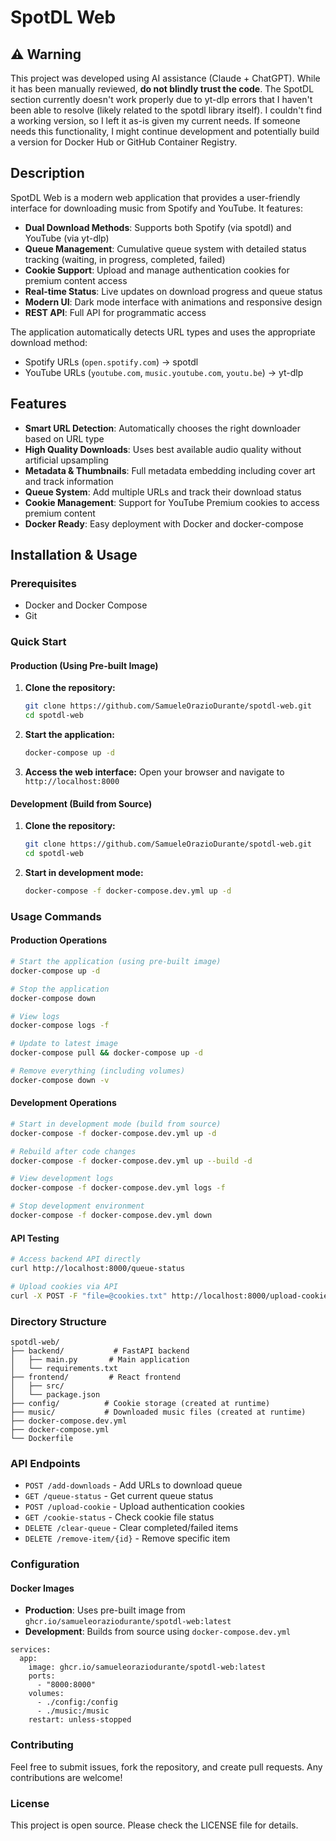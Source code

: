 # SpotDL Web

## ⚠️ Warning

This project was developed using AI assistance (Claude + ChatGPT). While it has been manually reviewed, **do not blindly trust the code**. The SpotDL section currently doesn't work properly due to yt-dlp errors that I haven't been able to resolve (likely related to the spotdl library itself). I couldn't find a working version, so I left it as-is given my current needs. If someone needs this functionality, I might continue development and potentially build a version for Docker Hub or GitHub Container Registry.

## Description

SpotDL Web is a modern web application that provides a user-friendly interface for downloading music from Spotify and YouTube. It features:

- **Dual Download Methods**: Supports both Spotify (via spotdl) and YouTube (via yt-dlp)
- **Queue Management**: Cumulative queue system with detailed status tracking (waiting, in progress, completed, failed)
- **Cookie Support**: Upload and manage authentication cookies for premium content access
- **Real-time Status**: Live updates on download progress and queue status
- **Modern UI**: Dark mode interface with animations and responsive design
- **REST API**: Full API for programmatic access

The application automatically detects URL types and uses the appropriate download method:
- Spotify URLs (`open.spotify.com`) → spotdl
- YouTube URLs (`youtube.com`, `music.youtube.com`, `youtu.be`) → yt-dlp

## Features

- **Smart URL Detection**: Automatically chooses the right downloader based on URL type
- **High Quality Downloads**: Uses best available audio quality without artificial upsampling
- **Metadata & Thumbnails**: Full metadata embedding including cover art and track information
- **Queue System**: Add multiple URLs and track their download status
- **Cookie Management**: Support for YouTube Premium cookies to access premium content
- **Docker Ready**: Easy deployment with Docker and docker-compose

## Installation & Usage

### Prerequisites

- Docker and Docker Compose
- Git

### Quick Start

#### Production (Using Pre-built Image)

1. **Clone the repository:**
   ```bash
   git clone https://github.com/SamueleOrazioDurante/spotdl-web.git
   cd spotdl-web
   ```

2. **Start the application:**
   ```bash
   docker-compose up -d
   ```

3. **Access the web interface:**
   Open your browser and navigate to `http://localhost:8000`

#### Development (Build from Source)

1. **Clone the repository:**
   ```bash
   git clone https://github.com/SamueleOrazioDurante/spotdl-web.git
   cd spotdl-web
   ```

2. **Start in development mode:**
   ```bash
   docker-compose -f docker-compose.dev.yml up -d
   ```

### Usage Commands

#### Production Operations

```bash
# Start the application (using pre-built image)
docker-compose up -d

# Stop the application
docker-compose down

# View logs
docker-compose logs -f

# Update to latest image
docker-compose pull && docker-compose up -d

# Remove everything (including volumes)
docker-compose down -v
```

#### Development Operations

```bash
# Start in development mode (build from source)
docker-compose -f docker-compose.dev.yml up -d

# Rebuild after code changes
docker-compose -f docker-compose.dev.yml up --build -d

# View development logs
docker-compose -f docker-compose.dev.yml logs -f

# Stop development environment
docker-compose -f docker-compose.dev.yml down
```

#### API Testing

```bash
# Access backend API directly
curl http://localhost:8000/queue-status

# Upload cookies via API
curl -X POST -F "file=@cookies.txt" http://localhost:8000/upload-cookie
```

### Directory Structure

```
spotdl-web/
├── backend/           # FastAPI backend
│   ├── main.py       # Main application
│   └── requirements.txt
├── frontend/         # React frontend
│   ├── src/
│   └── package.json
├── config/          # Cookie storage (created at runtime)
├── music/           # Downloaded music files (created at runtime)
├── docker-compose.dev.yml
├── docker-compose.yml
└── Dockerfile
```

### API Endpoints

- `POST /add-downloads` - Add URLs to download queue
- `GET /queue-status` - Get current queue status
- `POST /upload-cookie` - Upload authentication cookies
- `GET /cookie-status` - Check cookie file status
- `DELETE /clear-queue` - Clear completed/failed items
- `DELETE /remove-item/{id}` - Remove specific item

### Configuration

#### Docker Images

- **Production**: Uses pre-built image from `ghcr.io/samueleoraziodurante/spotdl-web:latest`
- **Development**: Builds from source using `docker-compose.dev.yml`

```
services:
  app:
    image: ghcr.io/samueleoraziodurante/spotdl-web:latest
    ports:
      - "8000:8000"
    volumes:
      - ./config:/config
      - ./music:/music
    restart: unless-stopped
```

### Contributing

Feel free to submit issues, fork the repository, and create pull requests. Any contributions are welcome!

### License

This project is open source. Please check the LICENSE file for details.
